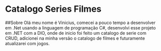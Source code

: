 # Catalogo Series Filmes

##Sobre
Olá meu nome é Vinicius, comecei a pouco tempo a desenvolver em .Net usando a linguagem de programação C#, desenvolvi esse projeto em .NET com a DIO, onde de inicio foi feito um catalogo de serie com CRUD, adicionei na minha versão o catalogo de filmes e futuramente atualizarei com jogos.
